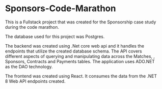 # Sponsors-Code-Marathon

This is a Fullstack project that was created for the Sponsorship case study during the code marathon.

The database used for this project was Postgres.

The backend was created using .Net core web api and it handles the endpoints that utilize the created database schema. The API covers different aspects of querying and manipulating data across the Matches, , Sponsors, Contracts and Payments tables. The application uses ADO.NET as the DAO technology.

The frontend was created using React. It consumes the data from the .NET 8 Web API endpoints created.